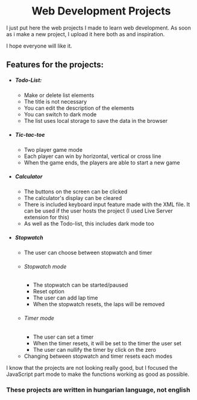 # <center> Web Development Projects

I just put here the web projects I made to learn web development. As soon as i make a new project, I upload it here both as and inspiration.

I hope everyone will like it.

## Features for the projects:
- ##### Todo-List:
    - Make or delete list elements
    - The title is not necessary
    - You can edit the description of the elements
    - You can switch to dark mode
    - The list uses local storage to save the data in the browser
- ##### Tic-tac-toe
  - Two player game mode
  - Each player can win by horizontal, vertical or cross line
  - When the game ends, the players are able to start a new game
- ##### Calculator
  - The buttons on the screen can be clicked
  - The calculator's display can be cleared
  - There is included keyboard input feature made with the XML file. It can be used if the user hosts the project (I used Live Server extension for this)
  - As well as the Todo-list, this includes dark mode too
- ##### Stopwatch
  - The user can choose between stopwatch and timer
  - ###### Stopwatch mode
    - The stopwatch can be started/paused
    - Reset option
    - The user can add lap time
    - When the stopwatch resets, the laps will be removed
  - ###### Timer mode
    - The user can set a timer
    - When the timer resets, it will be set to the timer the user set
    - The user can nullify the timer by click on the zero
  - Changing between stopwatch and timer resets each modes

I know that the projects are not looking really good, but I focused the JavaScript part mode to make the functions working as good as possible.

### These projects are written in hungarian language, not english